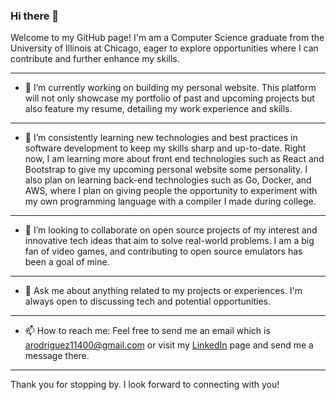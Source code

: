 ### Hi there 👋

Welcome to my GitHub page! I'm am a Computer Science graduate from the University of Illinois at Chicago, eager to explore opportunities where I can contribute and further enhance my skills.

---

- 🔭 I’m currently working on building my personal website. This platform will not only showcase my portfolio of past and upcoming projects but also feature my resume, detailing my work experience and skills.

---

- 🌱 I’m consistently learning new technologies and best practices in software development to keep my skills sharp and up-to-date. Right now, I am learning more about front end technologies such as React and Bootstrap to give my upcoming personal website some personality. I also plan on learning back-end technologies such as Go, Docker, and AWS, where I plan on giving people the opportunity to experiment with my own programming language with a compiler I made during college.

---

- 👯 I’m looking to collaborate on open source projects of my interest and innovative tech ideas that aim to solve real-world problems. I am a big fan of video games, and contributing to open source emulators has been a goal of mine.

---

- 💬 Ask me about anything related to my projects or experiences. I'm always open to discussing tech and potential opportunities.

---

- 📫 How to reach me: Feel free to send me an email which is arodriguez11400@gmail.com or visit my [LinkedIn](https://www.linkedin.com/in/arodriguez11400/) page and send me a message there.

---

Thank you for stopping by. I look forward to connecting with you!

<!--
**arod1104/arod1104** is a ✨ _special_ ✨ repository because its `README.md` (this file) appears on your GitHub profile.
-->
